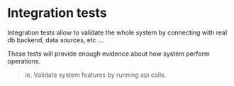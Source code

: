 # Integration tests

Integration tests allow to validate the whole system by connecting with real db backend, data sources, etc ...

These tests will provide enough evidence about how system perform operations.

> ie. Validate system features by running api calls.



